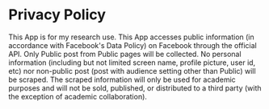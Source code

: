 # Privacy Policy

This App is for my research use. This App accesses public information (in accordance with Facebook's Data Policy) on Facebook through the official API. Only Public post from Public pages will be collected. No personal information (including but not limited screen name, profile picture, user id, etc) nor non-public post (post with audience setting other than Public) will be scraped. The scraped information will only be used for academic purposes and will not be sold, published, or distributed to a third party (with the exception of academic collaboration).
